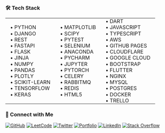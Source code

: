 ### 🛠️ Tech Stack
<div align="center">
<!-- Your content here -->
</div>
<style>
td { line-height: 1.2; padding: 0 15px; }
</style>
<table>
  <tr>
    <td>• PYTHON<br>• DJANGO<br>• REST<br>• FASTAPI<br>• FLASK<br>• JINJA<br>• NUMPY<br>• PANDAS<br>• PLOTLY<br>• SCIKIT-LEARN<br>• TENSORFLOW<br>• KERAS</td>
    <td>• MATPLOTLIB<br>• SCIPY<br>• PYTEST<br>• SELENIUM<br>• ANACONDA<br>• PYCHARM<br>• JUPYTER<br>• PYTORCH<br>• CELERY<br>• RABBITMQ<br>• REDIS<br>• HTML5</td>
    <td>• DART<br>• JAVASCRIPT<br>• TYPESCRIPT<br>• AWS<br>• GITHUB PAGES<br>• CLOUDFLARE<br>• GOOGLE CLOUD<br>• BOOTSTRAP<br>• FLUTTER<br>• NGINX<br>• MYSQL<br>• POSTGRES<br>• DOCKER<br>• TRELLO</td>
  </tr>
</table>

### 🤝 Connect with Me
[![GitHub](https://img.shields.io/badge/GitHub-000?logo=github)](https://github.com/YOUR_USERNAME)
[![LeetCode](https://img.shields.io/badge/LeetCode-000?logo=leetcode)](https://leetcode.com/YOUR_USERNAME)
[![Twitter](https://img.shields.io/badge/Twitter-000?logo=twitter)](https://twitter.com/YOUR_USERNAME)
[![Portfolio](https://img.shields.io/badge/Portfolio-000?logo=react)](YOUR_PORTFOLIO_URL)
[![LinkedIn](https://img.shields.io/badge/LinkedIn-000?logo=linkedin)](https://linkedin.com/in/YOUR_USERNAME)
[![Stack Overflow](https://img.shields.io/badge/Stack_Overflow-000?logo=stackoverflow)](https://stackoverflow.com/users/YOUR_USERNAME)
